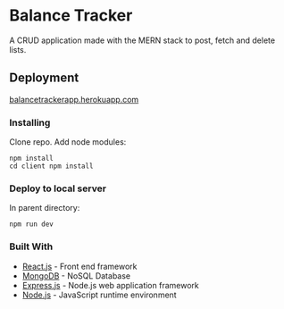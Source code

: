 # Balance Tracker

A CRUD application made with the MERN stack to post, fetch and delete lists. 

## Deployment 

[balancetrackerapp.herokuapp.com](https://balancetrackerapp.herokuapp.com/)

### Installing

Clone repo.
Add node modules:

```
npm install
cd client npm install
```

### Deploy to local server

In parent directory:

```
npm run dev
```

### Built With

* [React.js](https://reactjs.org/) - Front end framework
* [MongoDB](https://www.mongodb.com/) - NoSQL Database
* [Express.js](https://expressjs.com/) - Node.js web application framework
* [Node.js](https://nodejs.org/en/) - JavaScript runtime environment
